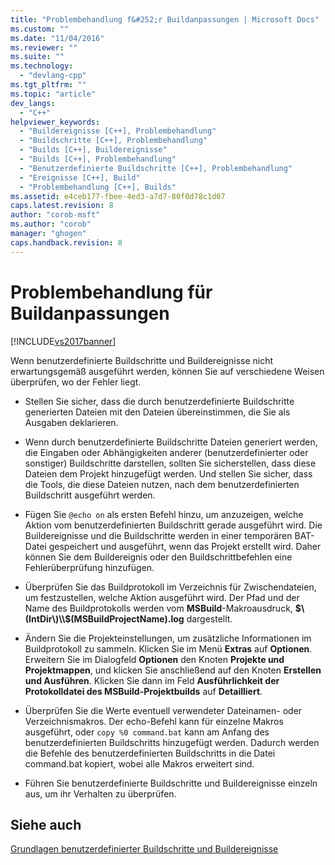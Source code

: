 ```yaml
---
title: "Problembehandlung f&#252;r Buildanpassungen | Microsoft Docs"
ms.custom: ""
ms.date: "11/04/2016"
ms.reviewer: ""
ms.suite: ""
ms.technology: 
  - "devlang-cpp"
ms.tgt_pltfrm: ""
ms.topic: "article"
dev_langs: 
  - "C++"
helpviewer_keywords: 
  - "Buildereignisse [C++], Problembehandlung"
  - "Buildschritte [C++], Problembehandlung"
  - "Builds [C++], Buildereignisse"
  - "Builds [C++], Problembehandlung"
  - "Benutzerdefinierte Buildschritte [C++], Problembehandlung"
  - "Ereignisse [C++], Build"
  - "Problembehandlung [C++], Builds"
ms.assetid: e4ceb177-fbee-4ed3-a7d7-80f0d78c1d07
caps.latest.revision: 8
author: "corob-msft"
ms.author: "corob"
manager: "ghogen"
caps.handback.revision: 8
---
```

# Problembehandlung f&#252;r Buildanpassungen
[!INCLUDE[vs2017banner](../assembler/inline/includes/vs2017banner.md)]

Wenn benutzerdefinierte Buildschritte und Buildereignisse nicht erwartungsgemäß ausgeführt werden, können Sie auf verschiedene Weisen überprüfen, wo der Fehler liegt.  
  
-   Stellen Sie sicher, dass die durch benutzerdefinierte Buildschritte generierten Dateien mit den Dateien übereinstimmen, die Sie als Ausgaben deklarieren.  
  
-   Wenn durch benutzerdefinierte Buildschritte Dateien generiert werden, die Eingaben oder Abhängigkeiten anderer \(benutzerdefinierter oder sonstiger\) Buildschritte darstellen, sollten Sie sicherstellen, dass diese Dateien dem Projekt hinzugefügt werden.  Und stellen Sie sicher, dass die Tools, die diese Dateien nutzen, nach dem benutzerdefinierten Buildschritt ausgeführt werden.  
  
-   Fügen Sie `@echo on` als ersten Befehl hinzu, um anzuzeigen, welche Aktion vom benutzerdefinierten Buildschritt gerade ausgeführt wird.  Die Buildereignisse und die Buildschritte werden in einer temporären BAT\-Datei gespeichert und ausgeführt, wenn das Projekt erstellt wird.  Daher können Sie dem Buildereignis oder den Buildschrittbefehlen eine Fehlerüberprüfung hinzufügen.  
  
-   Überprüfen Sie das Buildprotokoll im Verzeichnis für Zwischendateien, um festzustellen, welche Aktion ausgeführt wird.  Der Pfad und der Name des Buildprotokolls werden vom **MSBuild**\-Makroausdruck, **$\(IntDir\)\\$\(MSBuildProjectName\).log** dargestellt.  
  
-   Ändern Sie die Projekteinstellungen, um zusätzliche Informationen im Buildprotokoll zu sammeln.  Klicken Sie im Menü **Extras** auf **Optionen**.  Erweitern Sie im Dialogfeld **Optionen** den Knoten **Projekte und Projektmappen**, und klicken Sie anschließend auf den Knoten **Erstellen und Ausführen**.  Klicken Sie dann im Feld **Ausführlichkeit der Protokolldatei des MSBuild\-Projektbuilds** auf **Detailliert**.  
  
-   Überprüfen Sie die Werte eventuell verwendeter Dateinamen\- oder Verzeichnismakros.  Der echo\-Befehl kann für einzelne Makros ausgeführt, oder `copy %0 command.bat` kann am Anfang des benutzerdefinierten Buildschritts hinzugefügt werden. Dadurch werden die Befehle des benutzerdefinierten Buildschritts in die Datei command.bat kopiert, wobei alle Makros erweitert sind.  
  
-   Führen Sie benutzerdefinierte Buildschritte und Buildereignisse einzeln aus, um ihr Verhalten zu überprüfen.  
  
## Siehe auch  
 [Grundlagen benutzerdefinierter Buildschritte und Buildereignisse](../ide/understanding-custom-build-steps-and-build-events.md)